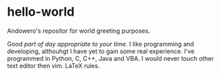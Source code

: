 # hello-world
Andowero's repositor for world greeting purposes.

Good _part of day appropriate to your time_. I like programming and developing, althouhgt I have yet to gain some real experience. I've programmed in Python, C, C++, Java and VBA. I would never touch other text editor then vim. LaTeX rules.
